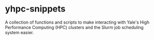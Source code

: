 # yhpc-snippets

A collection of functions and scripts to make interacting with Yale's High Performance Computing (HPC) clusters and the Slurm job scheduling system easier.
